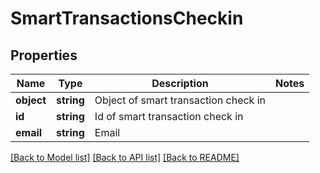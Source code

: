 # SmartTransactionsCheckin

## Properties
Name | Type | Description | Notes
------------ | ------------- | ------------- | -------------
**object** | **string** | Object of smart transaction check in | 
**id** | **string** | Id of smart transaction check in | 
**email** | **string** | Email | 

[[Back to Model list]](../README.md#documentation-for-models) [[Back to API list]](../README.md#documentation-for-api-endpoints) [[Back to README]](../README.md)


